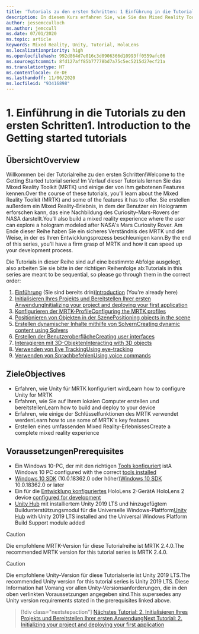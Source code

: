 ```yaml
---
title: 'Tutorials zu den ersten Schritten: 1 Einführung in die Tutorials zu den ersten Schritten'
description: In diesem Kurs erfahren Sie, wie Sie das Mixed Reality Toolkit (MRTK) verwenden, um eine Mixed Reality-Anwendung von Grund auf zu erstellen.
author: jessemcculloch
ms.author: jemccull
ms.date: 07/01/2020
ms.topic: article
keywords: Mixed Reality, Unity, Tutorial, HoloLens
ms.localizationpriority: high
ms.openlocfilehash: 992d864d7e016c3d0906366d10993ff0559afc06
ms.sourcegitcommit: 8fd127aff85b77778bd7a75c5ec5215d27ecf21a
ms.translationtype: HT
ms.contentlocale: de-DE
ms.lasthandoff: 11/06/2020
ms.locfileid: "93416898"
---
```

# <a name="1-introduction-to-the-getting-started-tutorials"></a><span data-ttu-id="0a934-105">1. Einführung in die Tutorials zu den ersten Schritten</span><span class="sxs-lookup"><span data-stu-id="0a934-105">1. Introduction to the Getting started tutorials</span></span>

## <a name="overview"></a><span data-ttu-id="0a934-106">Übersicht</span><span class="sxs-lookup"><span data-stu-id="0a934-106">Overview</span></span>

<span data-ttu-id="0a934-107">Willkommen bei der Tutorialreihe zu den ersten Schritten!</span><span class="sxs-lookup"><span data-stu-id="0a934-107">Welcome to the Getting Started tutorial series!</span></span> <span data-ttu-id="0a934-108">Im Verlauf dieser Tutorials lernen Sie das Mixed Reality Toolkit (MRTK) und einige der von ihm gebotenen Features kennen.</span><span class="sxs-lookup"><span data-stu-id="0a934-108">Over the course of these tutorials, you'll learn about the Mixed Reality Toolkit (MRTK) and some of the features it has to offer.</span></span> <span data-ttu-id="0a934-109">Sie erstellen außerdem ein Mixed Reality-Erlebnis, in dem der Benutzer ein Hologramm erforschen kann, das eine Nachbildung des Curiosity-Mars-Rovers der NASA darstellt.</span><span class="sxs-lookup"><span data-stu-id="0a934-109">You'll also build a mixed reality experience where the user can explore a hologram modeled after NASA's Mars Curiosity Rover.</span></span> <span data-ttu-id="0a934-110">Am Ende dieser Reihe haben Sie ein sicheres Verständnis des MRTK und der Weise, in der es Ihren Entwicklungsprozess beschleunigen kann.</span><span class="sxs-lookup"><span data-stu-id="0a934-110">By the end of this series, you'll have a firm grasp of MRTK and how it can speed up your development process.</span></span>

<span data-ttu-id="0a934-111">Die Tutorials in dieser Reihe sind auf eine bestimmte Abfolge ausgelegt, also arbeiten Sie sie bitte in der richtigen Reihenfolge ab:</span><span class="sxs-lookup"><span data-stu-id="0a934-111">Tutorials in this series are meant to be sequential, so please go through them in the correct order:</span></span>

1. <span data-ttu-id="0a934-112">[Einführung](mr-learning-base-01.md) (Sie sind bereits drin)</span><span class="sxs-lookup"><span data-stu-id="0a934-112">[Introduction](mr-learning-base-01.md) (You're already here)</span></span>
2. [<span data-ttu-id="0a934-113">Initialisieren Ihres Projekts und Bereitstellen Ihrer ersten Anwendung</span><span class="sxs-lookup"><span data-stu-id="0a934-113">Initializing your project and deploying your first application</span></span>](mr-learning-base-02.md)
3. [<span data-ttu-id="0a934-114">Konfigurieren der MRTK-Profile</span><span class="sxs-lookup"><span data-stu-id="0a934-114">Configuring the MRTK profiles</span></span>](mr-learning-base-03.md)
4. [<span data-ttu-id="0a934-115">Positionieren von Objekten in der Szene</span><span class="sxs-lookup"><span data-stu-id="0a934-115">Positioning objects in the scene</span></span>](mr-learning-base-04.md)
5. [<span data-ttu-id="0a934-116">Erstellen dynamischer Inhalte mithilfe von Solvern</span><span class="sxs-lookup"><span data-stu-id="0a934-116">Creating dynamic content using Solvers</span></span>](mr-learning-base-05.md)
6. [<span data-ttu-id="0a934-117">Erstellen der Benutzeroberfläche</span><span class="sxs-lookup"><span data-stu-id="0a934-117">Creating user interfaces</span></span>](mr-learning-base-06.md)
7. [<span data-ttu-id="0a934-118">Interagieren mit 3D-Objekten</span><span class="sxs-lookup"><span data-stu-id="0a934-118">Interacting with 3D objects</span></span>](mr-learning-base-07.md)
8. [<span data-ttu-id="0a934-119">Verwenden von Eye Tracking</span><span class="sxs-lookup"><span data-stu-id="0a934-119">Using eye-tracking</span></span>](mr-learning-base-08.md)
9. [<span data-ttu-id="0a934-120">Verwenden von Sprachbefehlen</span><span class="sxs-lookup"><span data-stu-id="0a934-120">Using voice commands</span></span>](mr-learning-base-09.md)

## <a name="objectives"></a><span data-ttu-id="0a934-121">Ziele</span><span class="sxs-lookup"><span data-stu-id="0a934-121">Objectives</span></span>

* <span data-ttu-id="0a934-122">Erfahren, wie Unity für MRTK konfiguriert wird</span><span class="sxs-lookup"><span data-stu-id="0a934-122">Learn how to configure Unity for MRTK</span></span>
* <span data-ttu-id="0a934-123">Erfahren, wie Sie auf Ihrem lokalen Computer erstellen und bereitstellen</span><span class="sxs-lookup"><span data-stu-id="0a934-123">Learn how to build and deploy to your device</span></span>
* <span data-ttu-id="0a934-124">Erfahren, wie einige der Schlüsselfunktionen des MRTK verwendet werden</span><span class="sxs-lookup"><span data-stu-id="0a934-124">Learn how to use some of MRTK's key features</span></span>
* <span data-ttu-id="0a934-125">Erstellen eines umfassenden Mixed Reality-Erlebnisses</span><span class="sxs-lookup"><span data-stu-id="0a934-125">Create a complete mixed reality experience</span></span>

## <a name="prerequisites"></a><span data-ttu-id="0a934-126">Voraussetzungen</span><span class="sxs-lookup"><span data-stu-id="0a934-126">Prerequisites</span></span>

* <span data-ttu-id="0a934-127">Ein Windows 10-PC, der mit den richtigen [Tools konfiguriert](../../install-the-tools.md) ist</span><span class="sxs-lookup"><span data-stu-id="0a934-127">A Windows 10 PC configured with the correct [tools installed](../../install-the-tools.md)</span></span>
* <span data-ttu-id="0a934-128">[Windows 10 SDK](https://developer.microsoft.com/windows/downloads/windows-10-sdk/) (10.0.18362.0 oder höher)</span><span class="sxs-lookup"><span data-stu-id="0a934-128">[Windows 10 SDK](https://developer.microsoft.com/windows/downloads/windows-10-sdk/) 10.0.18362.0 or later</span></span>
* <span data-ttu-id="0a934-129">Ein für die [Entwicklung konfiguriertes](../../platform-capabilities-and-apis/using-visual-studio.md#enabling-developer-mode) HoloLens 2-Gerät</span><span class="sxs-lookup"><span data-stu-id="0a934-129">A HoloLens 2 device [configured for development](../../platform-capabilities-and-apis/using-visual-studio.md#enabling-developer-mode)</span></span>
* <span data-ttu-id="0a934-130"><a href="https://docs.unity3d.com/Manual/GettingStartedInstallingHub.html" target="_blank">Unity Hub</a> mit installiertem Unity 2019 LTS und hinzugefügtem Buildunterstützungsmodul für die Universelle Windows-Plattform</span><span class="sxs-lookup"><span data-stu-id="0a934-130"><a href="https://docs.unity3d.com/Manual/GettingStartedInstallingHub.html" target="_blank">Unity Hub</a> with Unity 2019 LTS installed and the Universal Windows Platform Build Support module added</span></span>

> [!CAUTION]
> <span data-ttu-id="0a934-131">Die empfohlene MRTK-Version für diese Tutorialreihe ist MRTK 2.4.0.</span><span class="sxs-lookup"><span data-stu-id="0a934-131">The recommended MRTK version for this tutorial series is MRTK 2.4.0.</span></span>

> [!CAUTION]
> <span data-ttu-id="0a934-132">Die empfohlene Unity-Version für diese Tutorialserie ist Unity 2019 LTS.</span><span class="sxs-lookup"><span data-stu-id="0a934-132">The recommended Unity version for this tutorial series is Unity 2019 LTS.</span></span> <span data-ttu-id="0a934-133">Diese Information hat Vorrang vor allen Unity-Versionsanforderungen, die in den oben verlinkten Voraussetzungen angegeben sind.</span><span class="sxs-lookup"><span data-stu-id="0a934-133">This supersedes any Unity version requirements stated in the prerequisites linked above.</span></span>

> [!div class="nextstepaction"]
> [<span data-ttu-id="0a934-134">Nächstes Tutorial: 2. Initialisieren Ihres Projekts und Bereitstellen Ihrer ersten Anwendung</span><span class="sxs-lookup"><span data-stu-id="0a934-134">Next Tutorial: 2. Initializing your project and deploying your first application</span></span>](mr-learning-base-02.md)

